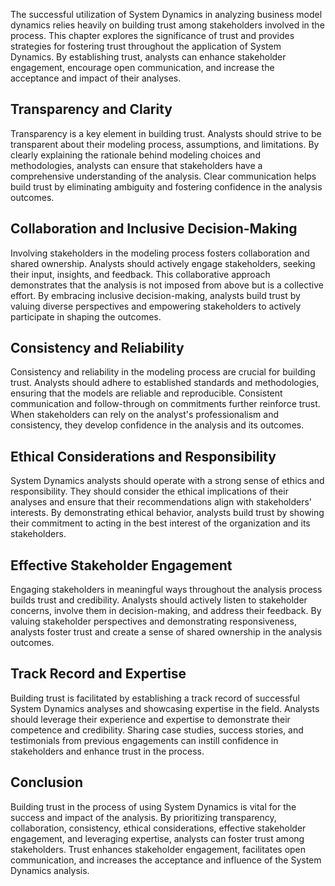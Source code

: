 
The successful utilization of System Dynamics in analyzing business model dynamics relies heavily on building trust among stakeholders involved in the process. This chapter explores the significance of trust and provides strategies for fostering trust throughout the application of System Dynamics. By establishing trust, analysts can enhance stakeholder engagement, encourage open communication, and increase the acceptance and impact of their analyses.

## Transparency and Clarity

Transparency is a key element in building trust. Analysts should strive to be transparent about their modeling process, assumptions, and limitations. By clearly explaining the rationale behind modeling choices and methodologies, analysts can ensure that stakeholders have a comprehensive understanding of the analysis. Clear communication helps build trust by eliminating ambiguity and fostering confidence in the analysis outcomes.

## Collaboration and Inclusive Decision-Making

Involving stakeholders in the modeling process fosters collaboration and shared ownership. Analysts should actively engage stakeholders, seeking their input, insights, and feedback. This collaborative approach demonstrates that the analysis is not imposed from above but is a collective effort. By embracing inclusive decision-making, analysts build trust by valuing diverse perspectives and empowering stakeholders to actively participate in shaping the outcomes.

## Consistency and Reliability

Consistency and reliability in the modeling process are crucial for building trust. Analysts should adhere to established standards and methodologies, ensuring that the models are reliable and reproducible. Consistent communication and follow-through on commitments further reinforce trust. When stakeholders can rely on the analyst's professionalism and consistency, they develop confidence in the analysis and its outcomes.

## Ethical Considerations and Responsibility

System Dynamics analysts should operate with a strong sense of ethics and responsibility. They should consider the ethical implications of their analyses and ensure that their recommendations align with stakeholders' interests. By demonstrating ethical behavior, analysts build trust by showing their commitment to acting in the best interest of the organization and its stakeholders.

## Effective Stakeholder Engagement

Engaging stakeholders in meaningful ways throughout the analysis process builds trust and credibility. Analysts should actively listen to stakeholder concerns, involve them in decision-making, and address their feedback. By valuing stakeholder perspectives and demonstrating responsiveness, analysts foster trust and create a sense of shared ownership in the analysis outcomes.

## Track Record and Expertise

Building trust is facilitated by establishing a track record of successful System Dynamics analyses and showcasing expertise in the field. Analysts should leverage their experience and expertise to demonstrate their competence and credibility. Sharing case studies, success stories, and testimonials from previous engagements can instill confidence in stakeholders and enhance trust in the process.

## Conclusion

Building trust in the process of using System Dynamics is vital for the success and impact of the analysis. By prioritizing transparency, collaboration, consistency, ethical considerations, effective stakeholder engagement, and leveraging expertise, analysts can foster trust among stakeholders. Trust enhances stakeholder engagement, facilitates open communication, and increases the acceptance and influence of the System Dynamics analysis.
